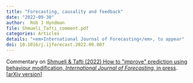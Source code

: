 ```yaml
---
title: "Forecasting, causality and feedback"
date: "2022-09-30"
author:  Rob J Hyndman
file: Shmueli_Tafti_comment.pdf
categories: Articles
details: "<em>International Journal of Forecasting</em>, to appear"
doi: 10.1016/j.ijforecast.2022.09.007
---
```


Commentary on [Shmueli & Tafti (2022) How to "improve" prediction using behaviour modification, *International Journal of Forecasting*, in press](https://doi.org/10.1016/j.ijforecast.2022.07.008). [[arXiv version](https://arxiv.org/abs/2008.12138)]
